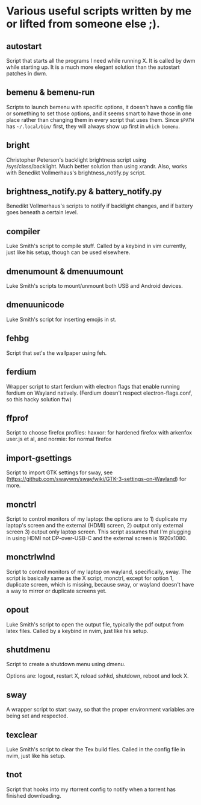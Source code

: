 # Various useful scripts written by me or lifted from someone else ;).

## autostart

Script that starts all the programs I need while running X. It is called by dwm while starting up. It is a much more elegant solution than the autostart patches in dwm.

## bemenu & bemenu-run

Scripts to launch bemenu with specific options, it doesn't have a config file or something to set those options, and it seems smart to have those in one place rather than changing them in every script that uses them.
Since `$PATH` has ``~/.local/bin/`` first, they will always show up first in `which bemenu`.

## bright

Christopher Peterson's backlight brightness script using /sys/class/backlight. Much better solution than using xrandr. Also, works with Benedikt Vollmerhaus's brightness_notify.py script.

## brightness_notify.py & battery_notify.py

Benedikt Vollmerhaus's scripts to notify if backlight changes, and if battery goes beneath a certain level.

## compiler

Luke Smith's script to compile stuff. Called by a keybind in vim currently, just like his setup, though can be used elsewhere.

## dmenumount & dmenuumount

Luke Smith's scripts to mount/unmount both USB and Android devices.

## dmenuunicode

Luke Smith's script for inserting emojis in st.

## fehbg

Script that set's the wallpaper using feh.

## ferdium

Wrapper script to start ferdium with electron flags that enable running ferdium on Wayland natively. (Ferdium doesn't respect electron-flags.conf, so this hacky solution ftw)

## ffprof

Script to choose firefox profiles: haxxor: for hardened firefox with arkenfox user.js et al, and normie: for normal firefox

## import-gsettings

Script to import GTK settings for sway, see (https://github.com/swaywm/sway/wiki/GTK-3-settings-on-Wayland) for more.

## monctrl

Script to control monitors of my laptop: the options are to 1) duplicate my laptop's screen and the external (HDMI) screen, 2) output only external screen 3) output only laptop screen.
This script assumes that I'm plugging in using HDMI not DP-over-USB-C and the external screen is 1920x1080.

## monctrlwlnd

Script to control monitors of my laptop on wayland, specifically, sway. The script is basically same as the X script, monctrl, except for option 1, duplicate screen, which is missing, because sway, or wayland doesn't have a way to mirror or duplicate screens yet.

## opout

Luke Smith's script to open the output file, typically the pdf output from latex files. Called by a keybind in nvim, just like his setup.

## shutdmenu

Script to create a shutdown menu using dmenu.

Options are: logout, restart X, reload sxhkd, shutdown, reboot and lock X.

## sway

A wrapper script to start sway, so that the proper environment variables are being set and respected.

## texclear

Luke Smith's script to clear the Tex build files. Called in the config file in nvim, just like his setup.


## tnot

Script that hooks into my rtorrent config to notify when a torrent has finished downloading.
